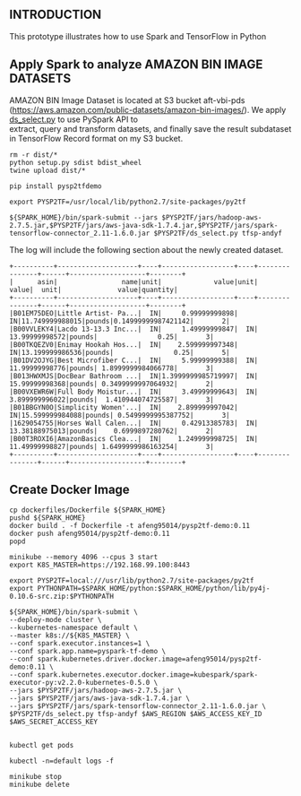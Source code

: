 ## INTRODUCTION

This prototype illustrates how to use Spark and TensorFlow in Python

##  Apply Spark to analyze AMAZON BIN IMAGE DATASETS 

AMAZON BIN Image Dataset is located at S3 bucket aft-vbi-pds (https://aws.amazon.com/public-datasets/amazon-bin-images/).
We apply [ds_select.py](https://github.com/anfeng/py-demo/blob/master/py2tf/ds_select.py) to use PySpark API to  
extract, query and transform datasets, and finally save the result subdataset in TensorFlow Record format on my S3 bucket.   

```
rm -r dist/*
python setup.py sdist bdist_wheel 
twine upload dist/*
```

```
pip install pysp2tfdemo

export PYSP2TF=/usr/local/lib/python2.7/site-packages/py2tf

${SPARK_HOME}/bin/spark-submit --jars $PYSP2TF/jars/hadoop-aws-2.7.5.jar,$PYSP2TF/jars/aws-java-sdk-1.7.4.jar,$PYSP2TF/jars/spark-tensorflow-connector_2.11-1.6.0.jar $PYSP2TF/ds_select.py tfsp-andyf
```

The log will include the following section about the newly created dataset.

```
+----------+--------------------+----+------------------+----+---------------+------+-------------------+--------+
|      asin|                name|unit|             value|unit|          value|  unit|              value|quantity|
+----------+--------------------+----+------------------+----+---------------+------+-------------------+--------+
|B01EM75DEO|Little Artist- Pa...|  IN|     0.99999999898|  IN|11.749999988015|pounds|0.14999999987421142|       2|
|B00VVLEKY4|Lacdo 13-13.3 Inc...|  IN|     1.49999999847|  IN| 13.99999998572|pounds|               0.25|       3|
|B00TKQEZV0|Enimay Hookah Hos...|  IN|    2.599999997348|  IN|13.199999986536|pounds|               0.25|       5|
|B01DV2OJYG|Best Microfiber C...|  IN|     5.99999999388|  IN| 11.99999998776|pounds| 1.8999999984066778|       3|
|B013HWXMJS|DocBear Bathroom ...|  IN|1.3999999985719997|  IN| 15.99999998368|pounds| 0.3499999997064932|       2|
|B00VXEWR6W|Full Body Moistur...|  IN|     3.49999999643|  IN| 3.899999996022|pounds|  1.410944074725587|       3|
|B01BBGYN0O|Simplicity Women'...|  IN|    2.899999997042|  IN|15.599999984088|pounds| 0.5499999995387752|       3|
|1629054755|Horses Wall Calen...|  IN|     0.42913385783|  IN| 13.38188975013|pounds|    0.6999897280762|       2|
|B00T3ROXI6|AmazonBasics Clea...|  IN|    1.249999998725|  IN| 11.49999998827|pounds| 1.6499999986163254|       3|
+----------+--------------------+----+------------------+----+---------------+------+-------------------+--------+
```

## Create Docker Image

```
cp dockerfiles/Dockerfile ${SPARK_HOME}
pushd ${SPARK_HOME}
docker build . -f Dockerfile -t afeng95014/pysp2tf-demo:0.11
docker push afeng95014/pysp2tf-demo:0.11
popd

minikube --memory 4096 --cpus 3 start
export K8S_MASTER=https://192.168.99.100:8443

export PYSP2TF=local:///usr/lib/python2.7/site-packages/py2tf
export PYTHONPATH=$SPARK_HOME/python:$SPARK_HOME/python/lib/py4j-0.10.6-src.zip:$PYTHONPATH

${SPARK_HOME}/bin/spark-submit \
--deploy-mode cluster \
--kubernetes-namespace default \
--master k8s://${K8S_MASTER} \
--conf spark.executor.instances=1 \
--conf spark.app.name=pyspark-tf-demo \
--conf spark.kubernetes.driver.docker.image=afeng95014/pysp2tf-demo:0.11 \
--conf spark.kubernetes.executor.docker.image=kubespark/spark-executor-py:v2.2.0-kubernetes-0.5.0 \
--jars $PYSP2TF/jars/hadoop-aws-2.7.5.jar \
--jars $PYSP2TF/jars/aws-java-sdk-1.7.4.jar \
--jars $PYSP2TF/jars/spark-tensorflow-connector_2.11-1.6.0.jar \
$PYSP2TF/ds_select.py tfsp-andyf $AWS_REGION $AWS_ACCESS_KEY_ID $AWS_SECRET_ACCESS_KEY


kubectl get pods

kubectl -n=default logs -f 

minikube stop 
minikube delete
```


